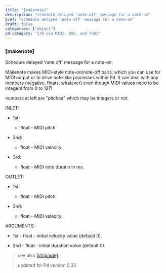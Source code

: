 ```yaml
---
title: "[makenote]"
description: "schedule delayed 'note off' message for a note-on"
bref: "schedule delayed 'note off' message for a note-on"
draft: false
categories: ["object"]
pd-category: "I/O via MIDI, OSC, and FUDI"
---
```


### [makenote]

Schedule delayed 'note off' message for a note-on.

Makenote makes MIDI-style note-on/note-off pairs,  which you can use for MIDI output or to drive note-like processes within Pd. It can deal with any numbers (negative,  floats,  whatever) even though MIDI values need to be integers from 0 to 127!

numbers at left are "pitches" which may be integers or not.


INLET:

- 1st:

  - float - MIDI pitch.

- 2nd:

  - float - MIDI velocity.

- 3rd:

  - float - MIDI note duratin in ms.

OUTLET: 

- 1st:

  - float - MIDI pitch.

- 2nd:

  - float - MIDI velocity.

ARGUMENTS:

- 1st - float - initial velocity value (default 0).

- 2nd - float - initial duration value (default 0).



 
> see also [[stripnote]](../stripnote)

> updated for Pd version 0.33